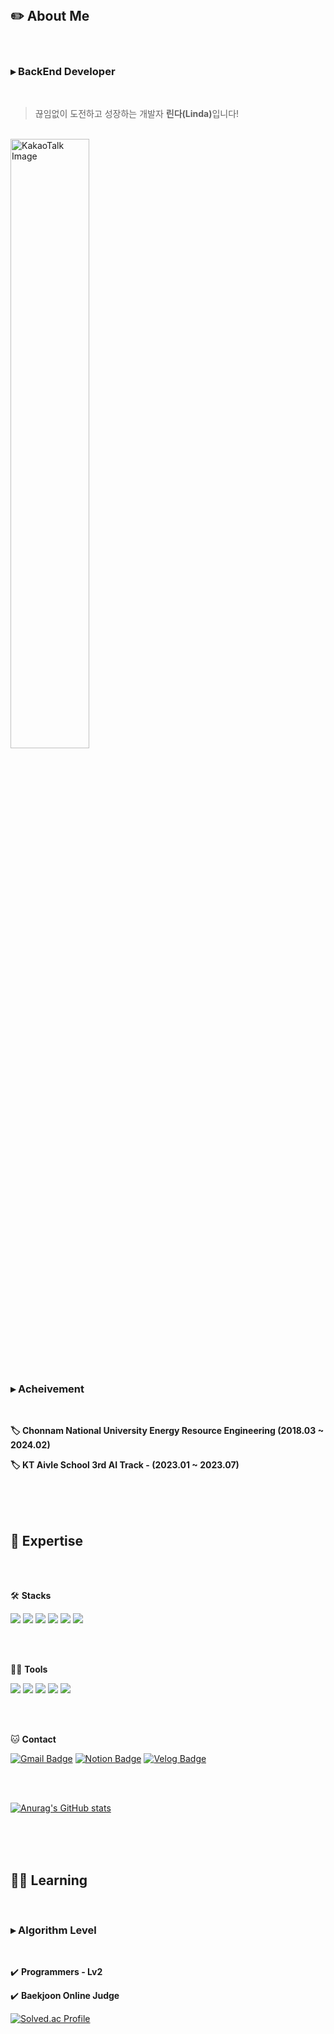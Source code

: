 </br>

## ✏️ About Me

</br>

### ▸ BackEnd Developer

</br>

> 끊임없이 도전하고 성장하는 개발자 <b>린다(Linda)</b>입니다!

</br>

<img src="https://github.com/user-attachments/assets/f349f78d-b3f7-442b-b5fc-f9df4173bed1" style="width: 50%; height: auto;" alt="KakaoTalk Image">


</br>
</br>

### ▸ Acheivement
</br>

<b>🏷️ Chonnam National University Energy Resource Engineering (2018.03 ~ 2024.02)</b>

<b>🏷️ KT Aivle School 3rd AI Track - (2023.01 ~ 2023.07)</b>

</br>
</br>
</br>

## 📑 Expertise
</br>
</br>

🛠️ <b>Stacks</b>

![](https://img.shields.io/badge/Python-14354C?style=flat-square&logo=python&logoColor=white) ![](	https://img.shields.io/badge/Java-ED8B00?style=flat-square&logo=openjdk&logoColor=white) ![](https://img.shields.io/badge/Spring-6DB33F?style=flat-square&logo=spring&logoColor=white) ![](https://img.shields.io/badge/Django-092E20?style=flat-square&logo=django&logoColor=white) ![](https://img.shields.io/badge/MySQL-00000F?style=flat-square&logo=mysql&logoColor=white) ![](https://img.shields.io/badge/AWS-232F3E?style=flat-square&logo=amazonwebservices&logoColor=white)

</br>
</br>

💪🏼 <b>Tools</b>

<img src="https://img.shields.io/badge/IntelliJ IDEA-000000?style=flat-square&logo=IntelliJ IDEA&logoColor=white"/> <img src="https://img.shields.io/badge/GitHub-181717?style=flat-square&logo=GitHub&logoColor=white"/> <img src="https://img.shields.io/badge/Eclipse IDE-2C2255?style=flat-square&logo=Eclipse IDE&logoColor=white"/> <img src="https://img.shields.io/badge/Anaconda-44A833?style=flat-square&logo=Anaconda&logoColor=white"/> <img src="https://img.shields.io/badge/Visual Studio Code-007ACC?style=flat-square&logo=Visual Studio Code&logoColor=white"/> 

</br>
</br>

🐱 <b>Contact</b>

[![Gmail Badge](https://img.shields.io/badge/Gmail-d14836?style=flat-square&logo=Gmail&logoColor=white&link=mailto:nayoungie7@gmail.com)](nayoungie7@gmail.com)
  [![Notion Badge](https://img.shields.io/badge/Notion-000000?style=flat-square&logo=Notion&logoColor=white&link=https://detailed-citrine-7c3.notion.site/6cd91bcf39774fb097b3d432ad0189a0?pvs=4)](https://detailed-citrine-7c3.notion.site/6cd91bcf39774fb097b3d432ad0189a0?pvs=4)
  [![Velog Badge](https://img.shields.io/badge/Velog-20C997?style=flat-square&logo=Velog&logoColor=white&link=https://velog.io/@rxmxntic/posts)](https://velog.io/@rxmxntic/posts)

</br>
</br>

[![Anurag's GitHub stats](https://github-readme-stats.vercel.app/api?username=rxmxntic)](https://github.com/anuraghazra/github-readme-stats)

</br>
</br>
</br>


## 👩‍🎓 Learning
</br>

### ▸ Algorithm Level 

</br>

✔️ <b>  Programmers - Lv2 </b>

✔️ <b>  Baekjoon Online Judge</b>

[![Solved.ac Profile](http://mazassumnida.wtf/api/v2/generate_badge?boj=nayoungie7)](https://solved.ac/nayoungie7/)  


</br>
</br>
</br>
